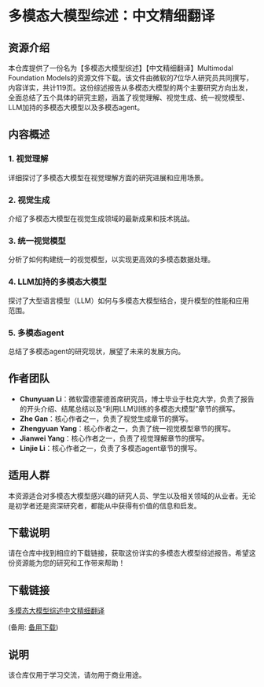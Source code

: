 # 多模态大模型综述：中文精细翻译

## 资源介绍

本仓库提供了一份名为【多模态大模型综述】【中文精细翻译】Multimodal Foundation Models的资源文件下载。该文件由微软的7位华人研究员共同撰写，内容详实，共计119页。这份综述报告从多模态大模型的两个主要研究方向出发，全面总结了五个具体的研究主题，涵盖了视觉理解、视觉生成、统一视觉模型、LLM加持的多模态大模型以及多模态agent。

## 内容概述

### 1. 视觉理解
详细探讨了多模态大模型在视觉理解方面的研究进展和应用场景。

### 2. 视觉生成
介绍了多模态大模型在视觉生成领域的最新成果和技术挑战。

### 3. 统一视觉模型
分析了如何构建统一的视觉模型，以实现更高效的多模态数据处理。

### 4. LLM加持的多模态大模型
探讨了大型语言模型（LLM）如何与多模态大模型结合，提升模型的性能和应用范围。

### 5. 多模态agent
总结了多模态agent的研究现状，展望了未来的发展方向。

## 作者团队

- **Chunyuan Li**：微软雷德蒙德首席研究员，博士毕业于杜克大学，负责了报告的开头介绍、结尾总结以及“利用LLM训练的多模态大模型”章节的撰写。
- **Zhe Gan**：核心作者之一，负责了视觉生成章节的撰写。
- **Zhengyuan Yang**：核心作者之一，负责了统一视觉模型章节的撰写。
- **Jianwei Yang**：核心作者之一，负责了视觉理解章节的撰写。
- **Linjie Li**：核心作者之一，负责了多模态agent章节的撰写。

## 适用人群

本资源适合对多模态大模型感兴趣的研究人员、学生以及相关领域的从业者。无论是初学者还是资深研究者，都能从中获得有价值的信息和启发。

## 下载说明

请在仓库中找到相应的下载链接，获取这份详实的多模态大模型综述报告。希望这份资源能为您的研究和工作带来帮助！

## 下载链接
[多模态大模型综述中文精细翻译](https://pan.quark.cn/s/9dd86535d1ba) 

(备用: [备用下载](https://pan.baidu.com/s/1ANuG6fxCKc1QFkaj8xFy-Q?pwd=1234))

## 说明

该仓库仅用于学习交流，请勿用于商业用途。
